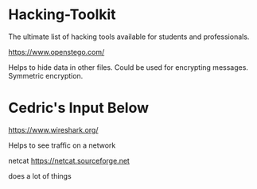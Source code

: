 # Hacking-Toolkit
The ultimate list of hacking tools available for students and professionals. 

https://www.openstego.com/

Helps to hide data in other files. Could be used for encrypting messages. Symmetric encryption. 

# Cedric's Input Below

https://www.wireshark.org/

Helps to see traffic on a network

netcat https://netcat.sourceforge.net 

does a lot of things 
